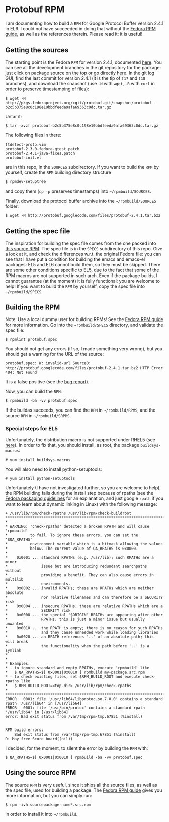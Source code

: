 # Protobuf RPM
I am documenting how to build a `RPM` for Google Protocol Buffer version 2.4.1 in EL6.
I could not have succeeded in doing that without the [Fedora RPM guide](http://fedoraproject.org/wiki/How_to_create_an_RPM_package),
as well as the references therein.
Please read it: it is useful!

## Getting the sources
The starting point is the Fedora `RPM` for version 2.4.1, documented [here](https://admin.fedoraproject.org/pkgdb/acls/name/protobuf).
You can see all the development branches in the git repository for the package:
just click on package source on the top or go directly [here](http://pkgs.fedoraproject.org/cgit/protobuf.git/).
In the git log GUI, find the last commit for version 2.4.1 (it is the tip of `f17` and `f18` branches),
and download the snapshot (use `-N` with `wget`, `-R` with `curl` in order to preserve timestamping of files):

    $ wget -N http://pkgs.fedoraproject.org/cgit/protobuf.git/snapshot/protobuf-b2c5b375e8c0c198e10bbdfeeda9afa69363c0dc.tar.gz

Untar it:

    $ tar -xvzf protobuf-b2c5b375e8c0c198e10bbdfeeda9afa69363c0dc.tar.gz

The following files in there:

    ftdetect-proto.vim
    protobuf-2.3.0-fedora-gtest.patch
    protobuf-2.4.1-java-fixes.patch
    protobuf-init.el

are in this repo, in the `SOURCES` subdirectory. If you want to build the `RPM` by yourself, create the `RPM` building directory structure

    $ rpmdev-setuptree

and copy them (`cp -p` preserves timestamps) into `~/rpmbuild/SOURCES`.

Finally, download the protocol buffer archive into the `~/rpmbuild/SOURCES` folder:

    $ wget -N http://protobuf.googlecode.com/files/protobuf-2.4.1.tar.bz2

## Getting the spec file
The inspiration for building the spec file comes from the one packed into
[this source RPM](http://yum.aclub.net/pub/linux/centos/6/umask/SRPMS/protobuf-2.4.1-1.el6.src.rpm).
The spec file is in the `SPECS` subdirectory of this repo.
Give a look at it, and check the differences w.r.t. the original Fedora file:
you can see that I have put a condition for building the emacs and emacs-el packages:
EL5 and EL6 cannot build them, so they must be skipped.
There are some other conditions specific to EL5, due to the fact that some of the RPM macros are not supported in such arch.
Even if the package builds, I cannot guarantee (at the moment) it is fully functional: you are welcome to help!
If you want to build the `RPM` by yourself, copy the spec file into `~/rpmbuild/SPECS`.

## Building the RPM
Note: Use a local dummy user for building RPMs! See the [Fedora RPM guide](http://fedoraproject.org/wiki/How_to_create_an_RPM_package) for more information.
Go into the `~rpmbuild/SPECS` directory, and validate the spec file:

    $ rpmlint protobuf.spec

You should not get any errors (if so, I made something very wrong), but you should get a warning for the URL of the source:

    protobuf.spec: W: invalid-url Source0: http://protobuf.googlecode.com/files/protobuf-2.4.1.tar.bz2 HTTP Error 404: Not Found

It is a false positive (see the [bug report](https://bugzilla.redhat.com/show_bug.cgi?id=767739)).

Now, you can build the `RPM`:

    $ rpmbuild -ba -vv protobuf.spec

If the buildas succeeds, you can find the `RPM` in `~/rpmbuild/RPMS`, and the source `RPM` in `~/rpmbuild/SRPMS`.

### Special steps for EL5
Unfortunately, the distribution macro is not supported under RHEL5 (see [here](http://stackoverflow.com/questions/5135502/rpmbuild-dist-not-defined-on-centos-5-5)). In order to fix that, you should install, as root, the package `buildsys-macros`:

    # yum install buildsys-macros

You will also need to install python-setuptools:

    # yum install python-setuptools

Unfortunately (I have not investigated further, so you are welcome to help), the RPM building fails during the install step because of rpaths (see the [Fedora packaging guidelines](https://fedoraproject.org/wiki/Packaging:Guidelines) for an explanation, and just google `rpath` if you want to learn about dynamic linking in Linux) with the following message:

    + /usr/lib/rpm/check-rpaths /usr/lib/rpm/check-buildroot
    *******************************************************************************
    *
    * WARNING: 'check-rpaths' detected a broken RPATH and will cause 'rpmbuild'
    *          to fail. To ignore these errors, you can set the '$QA_RPATHS'
    *          environment variable which is a bitmask allowing the values
    *          below. The current value of QA_RPATHS is 0x0000.
    *
    *    0x0001 ... standard RPATHs (e.g. /usr/lib); such RPATHs are a minor
    *               issue but are introducing redundant searchpaths without
    *               providing a benefit. They can also cause errors in multilib
    *               environments.
    *    0x0002 ... invalid RPATHs; these are RPATHs which are neither absolute
    *               nor relative filenames and can therefore be a SECURITY risk
    *    0x0004 ... insecure RPATHs; these are relative RPATHs which are a
    *               SECURITY risk
    *    0x0008 ... the special '$ORIGIN' RPATHs are appearing after other
    *               RPATHs; this is just a minor issue but usually unwanted
    *    0x0010 ... the RPATH is empty; there is no reason for such RPATHs
    *               and they cause unneeded work while loading libraries
    *    0x0020 ... an RPATH references '..' of an absolute path; this will break
    *               the functionality when the path before '..' is a symlink
    *          
    *
    * Examples:
    * - to ignore standard and empty RPATHs, execute 'rpmbuild' like
    *   $ QA_RPATHS=$[ 0x0001|0x0010 ] rpmbuild my-package.src.rpm
    * - to check existing files, set $RPM_BUILD_ROOT and execute check-rpaths like
    *   $ RPM_BUILD_ROOT=<top-dir> /usr/lib/rpm/check-rpaths
    *  
    *******************************************************************************
    ERROR   0001: file '/usr/lib64/libprotoc.so.7.0.0' contains a standard rpath '/usr/lib64' in [/usr/lib64]
    ERROR   0001: file '/usr/bin/protoc' contains a standard rpath '/usr/lib64' in [/usr/lib64]
    error: Bad exit status from /var/tmp/rpm-tmp.67851 (%install)
    
    
    RPM build errors:
        Bad exit status from /var/tmp/rpm-tmp.67851 (%install)
    D: May free Score board((nil))

I decided, for the moment, to silent the error by building the `RPM` with:

    $ QA_RPATHS=$[ 0x0001|0x0010 ] rpmbuild -ba -vv protobuf.spec

## Using the source RPM
The source `RPM` is very useful, since it ships all the source files, as well as the spec file, used for building a package.
The [Fedora RPM guide](http://fedoraproject.org/wiki/How_to_create_an_RPM_package) gives you more information, but you can simply run:

    $ rpm -ivh sourcepackage-name*.src.rpm

in order to install it into `~/rpmbuild`.
